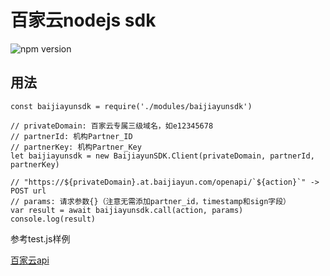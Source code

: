 # 百家云nodejs sdk
![npm version](https://img.shields.io/badge/npm-1.0.0-brightgreen)

## 用法

```
const baijiayunsdk = require('./modules/baijiayunsdk')

// privateDomain: 百家云专属三级域名，如e12345678
// partnerId: 机构Partner_ID
// partnerKey: 机构Partner_Key
let baijiayunsdk = new BaijiayunSDK.Client(privateDomain, partnerId, partnerKey) 

// "https://${privateDomain}.at.baijiayun.com/openapi/`${action}`" -> POST url
// params: 请求参数{}（注意无需添加partner_id，timestamp和sign字段）
var result = await baijiayunsdk.call(action, params) 
console.log(result)
```

参考test.js样例

[百家云api](http://dev.baijiayun.com/wiki/detail/78)